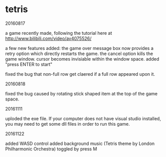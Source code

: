 # tetris 

20160817

a game recently made, following the tutorial here at
http://www.bilibili.com/video/av4075526/

a few new features added:
the game over message box now provides a retry option which directly restarts the game.
the cancel option kills the game window.
cursor becomes invisiable within the window space.
added "press ENTER to start"

fixed the bug that non-full row get claered if a full row appeared upon it.

20160818

fixed the bug caused by rotating stick shaped item at the top of the game space.

20161111

uploded the exe file. If your computer does not have visual studio installed, you may need to get some dll files in order to run this game.

20161122

added WASD control
added background music (Tetris theme by London Philharmonic Orchestra) toggled by press M
